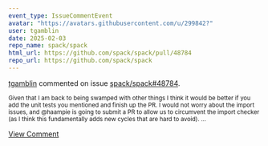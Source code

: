 ```yaml
---
event_type: IssueCommentEvent
avatar: "https://avatars.githubusercontent.com/u/299842?"
user: tgamblin
date: 2025-02-03
repo_name: spack/spack
html_url: https://github.com/spack/spack/pull/48784
repo_url: https://github.com/spack/spack
---
```


<a href='https://github.com/tgamblin' target='_blank'>tgamblin</a> commented on issue <a href='https://github.com/spack/spack/pull/48784' target='_blank'>spack/spack#48784</a>.

<small>Given that I am back to being swamped with other things I think it would be better if you add the unit tests you mentioned and finish up the PR.  I would not worry about the import issues, and @haampie is going to submit a PR to allow us to circumvent the import checker (as I think this fundamentally adds new cycles that are hard to avoid)....</small>

<a href='https://github.com/spack/spack/pull/48784' target='_blank'>View Comment</a>